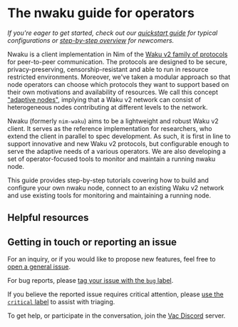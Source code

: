 # The nwaku guide for operators

*If you're eager to get started, check out our [quickstart guide](./quickstart.md) for typical configurations or [step-by-step overview](./overview.md) for newcomers.*

Nwaku is a client implementation in Nim of the [Waku v2 family of protocols](https://rfc.vac.dev/spec/10/) for peer-to-peer communication.
The protocols are designed to be secure, privacy-preserving, censorship-resistant and able to run in resource restricted environments.
Moreover, we've taken a modular approach so that node operators can choose which protocols they want to support
based on their own motivations and availability of resources.
We call this concept ["adaptive nodes"](https://rfc.vac.dev/spec/30/),
implying that a Waku v2 network can consist of heterogeneous nodes contributing at different levels to the network.

Nwaku (formerly `nim-waku`) aims to be a lightweight and robust Waku v2 client.
It serves as the reference implementation for researchers,
who extend the client in parallel to spec development.
As such, it is first in line to support innovative and new Waku v2 protocols,
but configurable enough to serve the adaptive needs of a various operators.
We are also developing a set of operator-focused tools to monitor and maintain a running nwaku node.

This guide provides step-by-step tutorials covering how to build and configure your own nwaku node,
connect to an existing Waku v2 network
and use existing tools for monitoring and maintaining a running node.

## Helpful resources

<!-- TODO -->

## Getting in touch or reporting an issue

For an inquiry, or if you would like to propose new features, feel free to [open a general issue](https://github.com/waku-org/nwaku/issues/new/).

For bug reports, please [tag your issue with the `bug` label](https://github.com/waku-org/nwaku/issues/new/).

If you believe the reported issue requires critical attention, please [use the `critical` label](https://github.com/waku-org/nwaku/issues/new?labels=critical,bug) to assist with triaging.

To get help, or participate in the conversation, join the [Vac Discord](https://discord.gg/KNj3ctuZvZ) server.